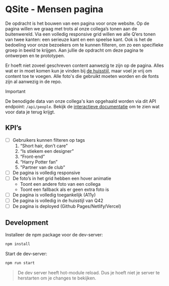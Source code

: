 # QSite - Mensen pagina

De opdracht is het bouwen van een pagina voor onze website. Op de pagina willen we graag met trots al onze collega’s tonen aan de buitenwereld. Via een volledig responsive grid willen we alle Q’ers tonen van twee kanten: een serieuze kant en een speelse kant. Ook is het de bedoeling voor onze bezoekers om te kunnen filteren, om zo een specifieke groep in beeld te krijgen. Aan jullie de opdracht om deze pagina te ontwerpen en te prototypen.

Er hoeft niet zoveel geschreven content aanwezig te zijn op de pagina. Alles wat er in moet komen kun je vinden bij [de huisstijl](./huisstijl.md), maar voel je vrij om content toe te voegen. Alle foto's die gebruikt moeten worden en de fonts zijn al aanwezig in de repo.

> [!IMPORTANT]
> De benodigde data van onze collega's kan opgehaald worden via dit API endpoint: `/api/people`. Bekijk de [interactieve documentatie](https://the-sprint-api.onrender.com/docs#/default/get_people_people_get) om te zien wat voor data je terug krijgt.

## KPI’s

- [ ] Gebruikers kunnen filteren op tags
  1. “Short hair, don’t care”
  2. “Is stiekem een designer”
  3. “Front-end”
  4. “Harry Potter fan”
  5. "Partner van de club"
- [ ] De pagina is volledig responsive
- [ ] De foto’s in het grid hebben een hover animatie
  - Toont een andere foto van een collega
  - Toont een fallback als er geen extra foto is
- [ ] De pagina is volledig toegankelijk (A11y)
- [ ] De pagina is volledig in de huisstijl van Q42
- [ ] De pagina is deployed (Github Pages/Netlify/Vercel)

## Development

Installeer de npm package voor de dev-server:

```bash
npm install
```

Start de dev-server:

```bash
npm run start
```

> De dev server heeft hot-module reload. Dus je hoeft niet je server te herstarten om je changes te bekijken.
